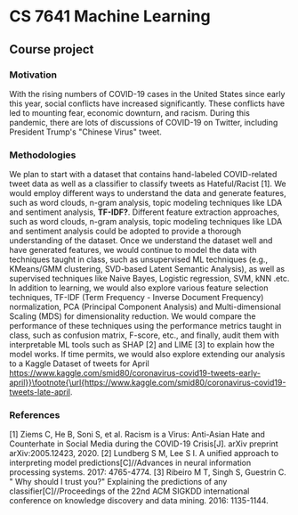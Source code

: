 # CS 7641 Machine Learning 
## Course project

### Motivation 
With the rising numbers of COVID-19 cases in the United States since early this year, social conflicts have increased significantly. These conflicts have led to mounting fear, economic downturn, and racism. During this pandemic, there are lots of discussions of COVID-19 on Twitter, including President Trump's "Chinese Virus" tweet. 

### Methodologies
We plan to start with a dataset that contains hand-labeled COVID-related tweet data as well as a classifier to classify tweets as Hateful/Racist [1]. 
We would employ different ways to understand the data and generate features, such as word clouds, n-gram analysis, topic modeling techniques like LDA and sentiment analysis, __TF-IDF?__. 
Different feature extraction approaches, such as word clouds, n-gram analysis, topic modeling techniques like LDA and sentiment analysis could be adopted to provide a thorough understanding of the dataset.
Once we understand the dataset well and have generated features, we would continue to model the data with techniques taught in class, such as unsupervised ML techniques (e.g., KMeans/GMM clustering, SVD-based Latent Semantic Analysis), as well as supervised techniques like Naive Bayes, Logistic regression, SVM, kNN .etc. In addition to learning, we would also explore various feature selection techniques, TF-IDF (Term Frequency - Inverse Document Frequency) normalization, PCA (Principal Component Analysis) and Multi-dimensional Scaling (MDS) for dimensionality reduction.
We would compare the performance of these techniques using the performance metrics taught in class, such as confusion matrix, F-score, etc., and finally, audit them with interpretable ML tools such as SHAP [2] and LIME [3] to explain how the model works. If time permits, we would also explore extending our analysis to a Kaggle Dataset of tweets for April https://www.kaggle.com/smid80/coronavirus-covid19-tweets-early-april}}\footnote{\url{https://www.kaggle.com/smid80/coronavirus-covid19-tweets-late-april.

### References

[1] Ziems C, He B, Soni S, et al. Racism is a Virus: Anti-Asian Hate and Counterhate in Social Media during the COVID-19 Crisis[J]. arXiv preprint arXiv:2005.12423, 2020.
[2] Lundberg S M, Lee S I. A unified approach to interpreting model predictions[C]//Advances in neural information processing systems. 2017: 4765-4774.
[3] Ribeiro M T, Singh S, Guestrin C. " Why should I trust you?" Explaining the predictions of any classifier[C]//Proceedings of the 22nd ACM SIGKDD international conference on knowledge discovery and data mining. 2016: 1135-1144.

